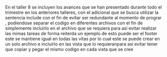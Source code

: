 En el taller 8 se incluyen los avances que se han presentado durante todo el trimestre en los anteriores talleres, con  el adicional que se busca utilizar la sentencia include con el fin de evitar ser redundante al momento de prograr , podiendose separar el codigo en diferentes archivos con el  fin de simplemente incluirlo en el archivo que se requiera para asi evitar realizar las mimas tareas de forma reiterda un ejemplo de esto puede ser el footer este se mantiene igual en todas las vitas por lo cual este se puede crear en un solo archivo e incluirlo en las  vista que lo requieranpara asi evitar tener que copiar y pegar el mismo codigo en cada vista que se cree   
